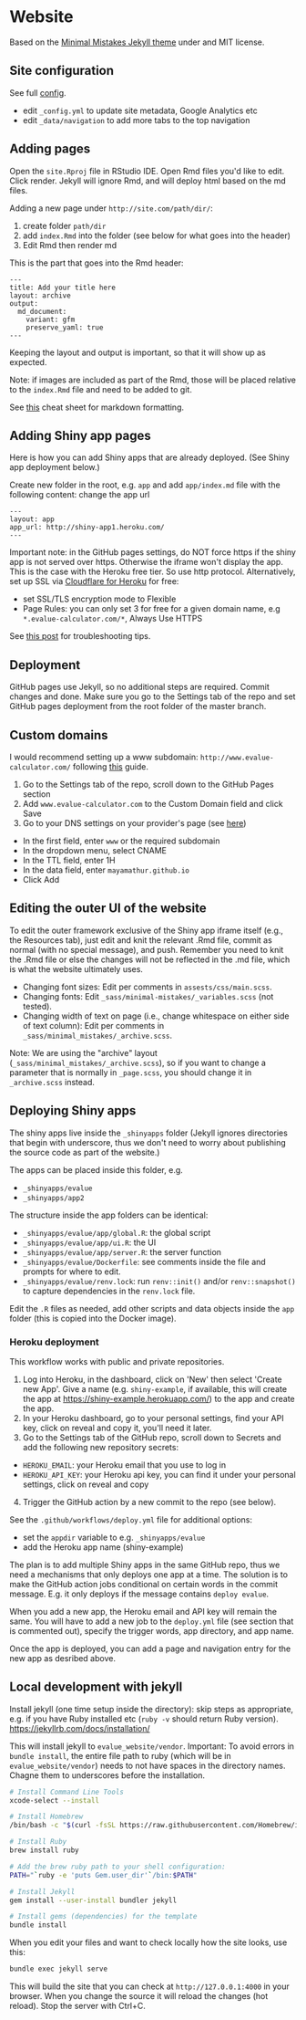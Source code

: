 # Website

Based on the [Minimal Mistakes Jekyll theme](https://mmistakes.github.io/minimal-mistakes/)
under and MIT license.

## Site configuration

See full [config](https://mmistakes.github.io/minimal-mistakes/docs/configuration/).

- edit `_config.yml` to update site metadata, Google Analytics etc
- edit `_data/navigation` to add more tabs to the top navigation

## Adding pages

Open the `site.Rproj` file in RStudio IDE.
Open Rmd files you'd like to edit. Click render.
Jekyll will ignore Rmd, and will deploy html based on the md files.

Adding a new page under `http://site.com/path/dir/`:

1. create folder `path/dir`
2. add `index.Rmd` into the folder (see below for what goes into the header)
3. Edit Rmd then render md

This is the part that goes into the Rmd header:

```
---
title: Add your title here
layout: archive
output:
  md_document:
    variant: gfm
    preserve_yaml: true
---
```

Keeping the layout and output is important, so that it will show up as expected.

Note: if images are included as part of the Rmd, those will be placed
relative to the `index.Rmd` file and need to be added to git.

See [this](https://rstudio.com/wp-content/uploads/2016/03/rmarkdown-cheatsheet-2.0.pdf) cheat sheet for markdown formatting.

## Adding Shiny app pages

Here is how you can add Shiny apps that are already deployed. (See
Shiny app deployment below.)

Create new folder in the root, e.g. `app` and add `app/index.md` file
with the following content: change the app url

```
---
layout: app
app_url: http://shiny-app1.heroku.com/
---
```

Important note: in the GitHub pages settings, do NOT force https if the shiny app is not served over https. Otherwise the iframe won't display the app. This is the case with the Heroku free tier. So use http protocol. Alternatively, set up SSL via [Cloudflare for Heroku](https://support.cloudflare.com/hc/en-us/articles/205893698-Configure-Cloudflare-and-Heroku-over-HTTPS) for free:

- set SSL/TLS encryption mode to Flexible
- Page Rules: you can only set 3 for free for a given domain name, e.g `*.evalue-calculator.com/*`, Always Use HTTPS

See [this post](https://stackoverflow.com/questions/52185560/heroku-set-ssl-certificates-on-free-plan) for troubleshooting tips.

## Deployment

GitHub pages use Jekyll, so no additional steps are required.
Commit changes and done. Make sure you go to the Settings tab
of the repo and set GitHub pages deployment from the root folder of
the master branch. 

## Custom domains

I would recommend setting up a www subdomain: `http://www.evalue-calculator.com/`
following [this](https://docs.github.com/en/github/working-with-github-pages/managing-a-custom-domain-for-your-github-pages-site) guide.

1. Go to the Settings tab of the repo, scroll down to the GitHub Pages section
2. Add `www.evalue-calculator.com` to the Custom Domain field and click Save
3. Go to your DNS settings on your provider's page (see [here](https://support.google.com/domains/answer/9211383?hl=en))
  - In the first field, enter `www` or the required subdomain
  - In the dropdown menu, select CNAME
  - In the TTL field, enter 1H
  - In the data field, enter `mayamathur.github.io`
  - Click Add
  
  
## Editing the outer UI of the website

To edit the outer framework exclusive of the Shiny app iframe itself (e.g., the Resources tab), just edit and knit the relevant .Rmd file, commit as normal (with no special message), and push. Remember you need to knit the .Rmd file or else the changes will not be reflected in the .md file, which is what the website ultimately uses.

* Changing font sizes: Edit per comments in `assests/css/main.scss`.
* Changing fonts: Edit `_sass/minimal-mistakes/_variables.scss` (not tested). 
* Changing width of text on page (i.e., change whitespace on either side of text column): Edit per comments in `_sass/minimal_mistakes/_archive.scss`. 

Note: We are using the "archive" layout (`_sass/minimal_mistakes/_archive.scss`), so if you want to change a parameter that is normally in `_page.scss`, you should change it in `_archive.scss` instead. 

## Deploying Shiny apps

The shiny apps live inside the `_shinyapps` folder (Jekyll ignores directories
that begin with underscore, thus we don't need to worry about publishing the
source code as part of the website.)

The apps can be placed inside this folder, e.g.

- `_shinyapps/evalue`
- `_shinyapps/app2`

The structure inside the app folders can be identical:

- `_shinyapps/evalue/app/global.R`: the global script
- `_shinyapps/evalue/app/ui.R`: the UI
- `_shinyapps/evalue/app/server.R`: the server function
- `_shinyapps/evalue/Dockerfile`: see comments inside the file and prompts for where to edit.
- `_shinyapps/evalue/renv.lock`: run `renv::init()` and/or `renv::snapshot()` to capture dependencies in the `renv.lock` file.

Edit the `.R` files as needed, add other scripts and data objects inside the `app` folder (this is copied into the Docker image).

### Heroku deployment

This workflow works with public and private repositories.

1. Log into Heroku, in the dashboard, click on 'New' then select 'Create new App'.
Give a name (e.g. `shiny-example`, if available, this will create the app at https://shiny-example.herokuapp.com/) to the app and create the app.
2. In your Heroku dashboard, go to your personal settings, find your API key, click on reveal and copy it, you'll need it later.
3. Go to the Settings tab of the GitHub repo, scroll down to Secrets and add the
following new repository secrets:
  - `HEROKU_EMAIL`: your Heroku email that you use to log in
  - `HEROKU_API_KEY`: your Heroku api key, you can find it under your personal settings, click on reveal and copy
4. Trigger the GitHub action by a new commit to the repo (see below).

See the `.github/workflows/deploy.yml` file for additional options:

- set the `appdir` variable to e.g. `_shinyapps/evalue`
- add the Heroku app name (shiny-example)

The plan is to add multiple Shiny apps in the same GitHub repo,
thus we need a mechanisms that only deploys one app at a time.
The solution is to make the GitHub action jobs conditional
on certain words in the commit message. E.g.
it only deploys if the message contains `deploy evalue`.

When you add a new app, the Heroku email and API key will remain the same.
You will have to add a new job to the `deploy.yml` file (see section that
is commented out), specify the trigger words, app directory, and app name.

Once the app is deployed, you can add a page and navigation entry for the new app as desribed above.

## Local development with jekyll

Install jekyll (one time setup inside the directory): skip steps as appropriate, e.g. if you have Ruby installed etc (`ruby -v` should return Ruby version).
https://jekyllrb.com/docs/installation/

This will install jekyll to `evalue_website/vendor`. Important: To avoid errors in `bundle install`, the entire file path to ruby (which will be in `evalue_website/vendor`) needs to not have spaces in the directory names. Chagne them to underscores before the installation.

```bash
# Install Command Line Tools
xcode-select --install

# Install Homebrew
/bin/bash -c "$(curl -fsSL https://raw.githubusercontent.com/Homebrew/install/HEAD/install.sh)"

# Install Ruby
brew install ruby

# Add the brew ruby path to your shell configuration:
PATH="`ruby -e 'puts Gem.user_dir'`/bin:$PATH"

# Install Jekyll
gem install --user-install bundler jekyll

# Install gems (dependencies) for the template
bundle install
```

When you edit your files and want to check locally how the site looks, use this:

```bash
bundle exec jekyll serve
```

This will build the site that you can check at `http://127.0.0.1:4000` in
your browser. When you change the source it will reload the changes
(hot reload). Stop the server with Ctrl+C.
